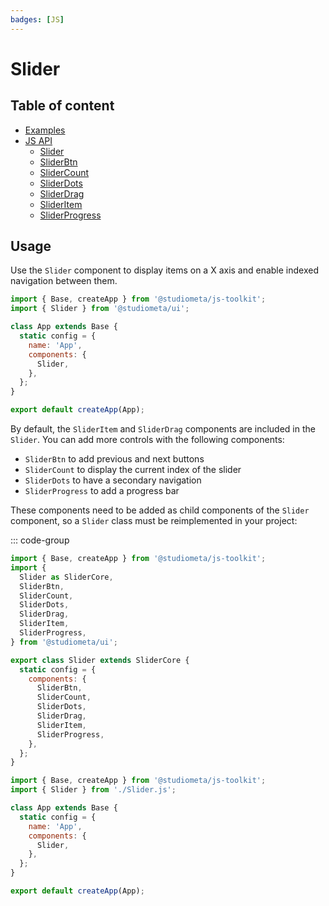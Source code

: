 ```yaml
---
badges: [JS]
---
```


# Slider <Badges :texts="$frontmatter.badges" />

## Table of content

- [Examples](./examples.md)
- [JS API](./js-api/index.md)
  - [Slider](./js-api/slider.md)
  - [SliderBtn](./js-api/slider-btn.md)
  - [SliderCount](./js-api/slider-count.md)
  - [SliderDots](./js-api/slider-dots.md)
  - [SliderDrag](./js-api/slider-drag.md)
  - [SliderItem](./js-api/slider-item.md)
  - [SliderProgress](./js-api/slider-progress.md)


## Usage

Use the `Slider` component to display items on a X axis and enable indexed navigation between them.

```js twoslash
import { Base, createApp } from '@studiometa/js-toolkit';
import { Slider } from '@studiometa/ui';

class App extends Base {
  static config = {
    name: 'App',
    components: {
      Slider,
    },
  };
}

export default createApp(App);
```

By default, the `SliderItem` and `SliderDrag` components are included in the `Slider`. You can add more controls with the following components:

- `SliderBtn` to add previous and next buttons
- `SliderCount` to display the current index of the slider
- `SliderDots` to have a secondary navigation
- `SliderProgress` to add a progress bar

These components need to be added as child components of the `Slider` component, so a `Slider` class must be reimplemented in your project:

::: code-group

```js twoslash [Slider.js]
import { Base, createApp } from '@studiometa/js-toolkit';
import {
  Slider as SliderCore,
  SliderBtn,
  SliderCount,
  SliderDots,
  SliderDrag,
  SliderItem,
  SliderProgress,
} from '@studiometa/ui';

export class Slider extends SliderCore {
  static config = {
    components: {
      SliderBtn,
      SliderCount,
      SliderDots,
      SliderDrag,
      SliderItem,
      SliderProgress,
    },
  };
}
```

```js twoslash [app.js]
import { Base, createApp } from '@studiometa/js-toolkit';
import { Slider } from './Slider.js';

class App extends Base {
  static config = {
    name: 'App',
    components: {
      Slider,
    },
  };
}

export default createApp(App);
```
